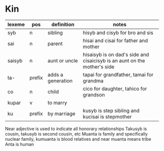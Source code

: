 # Kin

lexeme | pos | definition | notes
--- | --- | --- | ---
syb | n | sibling | hisyb and cisyb for bro and sis
sai | n | parent | hisai and cisai for father and mother
saisyb | n | aunt or uncle | hisaisyb is on dad's side and cisaicisyb is an aunt on the mother's side
ta- | prefix | adds a generation | tapai for grandfather, tamai for grandma
co | n | child | cico for daughter, tahico for grandson
kupar | v | to marry |
ku | prefix | by marriage | kusyb is step sibling and kucisai is stepmother

Near adjective is used to indicate all honorary relationships
Takusyb is cousin, takusyb is second cousin, etc
Muanta is family and specifically nuclear family, kumuanta is blood relatives and near muanta means tribe
Anta is human